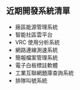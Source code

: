 ## 近期開發系統清單

- 廠區能源管理系統
- 智能社區雲平台
- VRC 使用分析系統
- 網路連線測速系統
- 簡報檔案管理系統
- 電子白板標註軟體
- 工業互聯網題庫查詢系統
- 排隊叫號系統
